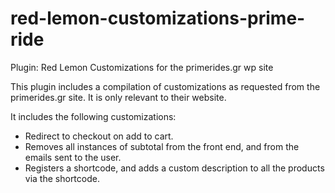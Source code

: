 # red-lemon-customizations-prime-ride
Plugin: Red Lemon Customizations for the primerides.gr wp site

This plugin includes a compilation of customizations as requested from the primerides.gr site. It is only relevant to their website. 

It includes the following customizations:
- Redirect to checkout on add to cart.
- Removes all instances of subtotal from the front end, and from the emails sent to the user.
- Registers a shortcode, and adds a custom description to all the products via the shortcode. 
